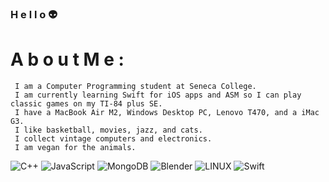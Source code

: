### H e l l o  👽

 #  A  b  o  u  t    M  e  :

     I am a Computer Programming student at Seneca College. 
     I am currently learning Swift for iOS apps and ASM so I can play classic games on my TI-84 plus SE.
     I have a MacBook Air M2, Windows Desktop PC, Lenovo T470, and a iMac G3. 
     I like basketball, movies, jazz, and cats.     
     I collect vintage computers and electronics.
     I am vegan for the animals.  
     
<!-- # 💻 Tech Stack: -->

![C++](https://img.shields.io/badge/c++-%2300599C.svg?style=plastic&logo=c%2B%2B&logoColor=white) ![JavaScript](https://img.shields.io/badge/javascript-%23323330.svg?style=plastic&logo=javascript&logoColor=%23F7DF1E) ![MongoDB](https://img.shields.io/badge/MongoDB-%234ea94b.svg?style=plastic&logo=mongodb&logoColor=white) ![Blender](https://img.shields.io/badge/blender-%23F5792A.svg?style=plastic&logo=blender&logoColor=white) ![LINUX](https://img.shields.io/badge/Linux-FCC624?style=plastic&logo=linux&logoColor=black) ![Swift](https://img.shields.io/badge/swift-F54A2A?style=flat-square&logo=swift&logoColor=white)

<!-- [![](https://visitcount.itsvg.in/api?id=L12-L&icon=7&color=0)](https://visitcount.itsvg.in) -->
<!-- Proudly created with GPRM ( https://gprm.itsvg.in ) -->
